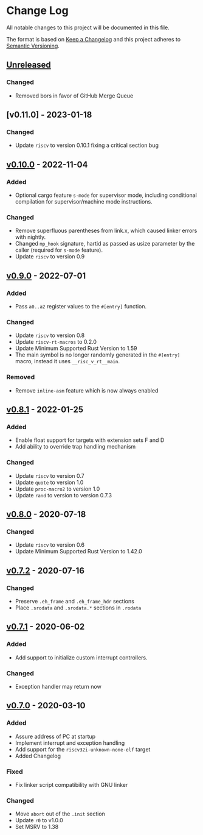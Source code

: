 # Change Log

All notable changes to this project will be documented in this file.

The format is based on [Keep a Changelog](http://keepachangelog.com/)
and this project adheres to [Semantic Versioning](http://semver.org/).

## [Unreleased]

### Changed

- Removed bors in favor of GitHub Merge Queue

## [v0.11.0] - 2023-01-18

### Changed

- Update `riscv` to version 0.10.1 fixing a critical section bug

## [v0.10.0] - 2022-11-04

### Added

- Optional cargo feature `s-mode` for supervisor mode, including conditional compilation for supervisor/machine mode instructions.

### Changed

- Remove superfluous parentheses from link.x, which caused linker errors with nightly.
- Changed `mp_hook` signature, hartid as passed as usize parameter by the caller (required for `s-mode` feature).
- Update `riscv` to version 0.9

## [v0.9.0] - 2022-07-01

### Added

- Pass `a0..a2` register values to the `#[entry]` function.

### Changed

- Update `riscv` to version 0.8
- Update `riscv-rt-macros` to 0.2.0
- Update Minimum Supported Rust Version to 1.59
- The main symbol is no longer randomly generated in the `#[entry]` macro, instead it uses `__risc_v_rt__main`.

### Removed

- Remove `inline-asm` feature which is now always enabled

## [v0.8.1] - 2022-01-25

### Added

- Enable float support for targets with extension sets F and D
- Add ability to override trap handling mechanism

### Changed

- Update `riscv` to version 0.7
- Update `quote` to version 1.0
- Update `proc-macro2` to version 1.0
- Update `rand` to version to version 0.7.3

## [v0.8.0] - 2020-07-18

### Changed

- Update `riscv` to version 0.6
- Update Minimum Supported Rust Version to 1.42.0

## [v0.7.2] - 2020-07-16

### Changed

- Preserve `.eh_frame` and `.eh_frame_hdr` sections
- Place `.srodata` and `.srodata.*` sections in `.rodata`

## [v0.7.1] - 2020-06-02

### Added

- Add support to initialize custom interrupt controllers.

### Changed

- Exception handler may return now

## [v0.7.0] - 2020-03-10

### Added

- Assure address of PC at startup
- Implement interrupt and exception handling
- Add support for the `riscv32i-unknown-none-elf` target
- Added Changelog

### Fixed

- Fix linker script compatibility with GNU linker

### Changed

- Move `abort` out of the `.init` section
- Update `r0` to v1.0.0
- Set MSRV to 1.38


[Unreleased]: https://github.com/rust-embedded/riscv-rt/compare/v0.11.0..HEAD
[v0.10.1]: https://github.com/rust-embedded/riscv-rt/compare/v0.10.0...v0.11.0
[v0.10.0]: https://github.com/rust-embedded/riscv-rt/compare/v0.9.1...v0.10.0
[v0.9.0]: https://github.com/rust-embedded/riscv-rt/compare/v0.8.1...v0.9.0
[v0.8.1]: https://github.com/rust-embedded/riscv-rt/compare/v0.8.0...v0.8.1
[v0.8.0]: https://github.com/rust-embedded/riscv-rt/compare/v0.7.2...v0.8.0
[v0.7.2]: https://github.com/rust-embedded/riscv-rt/compare/v0.7.1...v0.7.2
[v0.7.1]: https://github.com/rust-embedded/riscv-rt/compare/v0.7.0...v0.7.1
[v0.7.0]: https://github.com/rust-embedded/riscv-rt/compare/v0.6.1...v0.7.0
